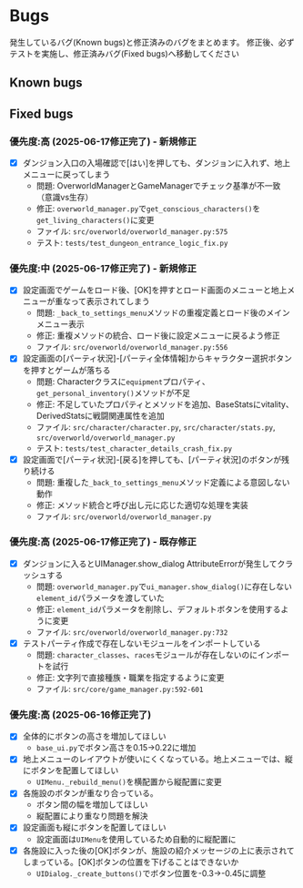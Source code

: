 # Bugs

発生しているバグ(Known bugs)と修正済みのバグをまとめます。
修正後、必ずテストを実施し、修正済みバグ(Fixed bugs)へ移動してください

## Known bugs


## Fixed bugs

### 優先度:高 (2025-06-17修正完了) - 新規修正

- [x] ダンジョン入口の入場確認で[はい]を押しても、ダンジョンに入れず、地上メニューに戻ってしまう
    - 問題: OverworldManagerとGameManagerでチェック基準が不一致（意識vs生存）
    - 修正: `overworld_manager.py`で`get_conscious_characters()`を`get_living_characters()`に変更
    - ファイル: `src/overworld/overworld_manager.py:575`
    - テスト: `tests/test_dungeon_entrance_logic_fix.py`

### 優先度:中 (2025-06-17修正完了) - 新規修正

- [x] 設定画面でゲームをロード後、[OK]を押すとロード画面のメニューと地上メニューが重なって表示されてしまう
    - 問題: `_back_to_settings_menu`メソッドの重複定義とロード後のメインメニュー表示
    - 修正: 重複メソッドの統合、ロード後に設定メニューに戻るよう修正
    - ファイル: `src/overworld/overworld_manager.py:556`
- [x] 設定画面の[パーティ状況]-[パーティ全体情報]からキャラクター選択ボタンを押すとゲームが落ちる
    - 問題: Characterクラスに`equipment`プロパティ、`get_personal_inventory()`メソッドが不足
    - 修正: 不足していたプロパティとメソッドを追加、BaseStatsにvitality、DerivedStatsに戦闘関連属性を追加
    - ファイル: `src/character/character.py`, `src/character/stats.py`, `src/overworld/overworld_manager.py`
    - テスト: `tests/test_character_details_crash_fix.py`
- [x] 設定画面で[パーティ状況]-[戻る]を押しても、[パーティ状況]のボタンが残り続ける
    - 問題: 重複した`_back_to_settings_menu`メソッド定義による意図しない動作
    - 修正: メソッド統合と呼び出し元に応じた適切な処理を実装
    - ファイル: `src/overworld/overworld_manager.py`

### 優先度:高 (2025-06-17修正完了) - 既存修正

- [x] ダンジョンに入るとUIManager.show_dialog AttributeErrorが発生してクラッシュする
    - 問題: `overworld_manager.py`で`ui_manager.show_dialog()`に存在しない`element_id`パラメータを渡していた
    - 修正: `element_id`パラメータを削除し、デフォルトボタンを使用するように変更
    - ファイル: `src/overworld/overworld_manager.py:732`
- [x] テストパーティ作成で存在しないモジュールをインポートしている
    - 問題: `character_classes`、`races`モジュールが存在しないのにインポートを試行
    - 修正: 文字列で直接種族・職業を指定するように変更
    - ファイル: `src/core/game_manager.py:592-601`

### 優先度:高 (2025-06-16修正完了)

- [x] 全体的にボタンの高さを増加してほしい
    - `base_ui.py`でボタン高さを0.15→0.22に増加
- [x] 地上メニューのレイアウトが使いにくくなっている。地上メニューでは、縦にボタンを配置してほしい
    - `UIMenu._rebuild_menu()`を横配置から縦配置に変更
- [x] 各施設のボタンが重なり合っている。
    - ボタン間の幅を増加してほしい
    - 縦配置により重なり問題を解決
- [x] 設定画面も縦にボタンを配置してほしい
    - 設定画面は`UIMenu`を使用しているため自動的に縦配置に
- [x] 各施設に入った後の[OK]ボタンが、施設の紹介メッセージの上に表示されてしまっている。[OK]ボタンの位置を下げることはできないか
    - `UIDialog._create_buttons()`でボタン位置を-0.3→-0.45に調整

